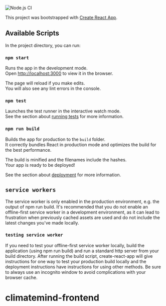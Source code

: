 ![Node.js CI](https://github.com/ClimateMind/climatemind-frontend/workflows/Node.js%20CI/badge.svg)

This project was bootstrapped with [Create React App](https://github.com/facebook/create-react-app).

## Available Scripts

In the project directory, you can run:

### `npm start`

Runs the app in the development mode.<br />
Open [http://localhost:3000](http://localhost:3000) to view it in the browser.

The page will reload if you make edits.<br />
You will also see any lint errors in the console.

### `npm test`

Launches the test runner in the interactive watch mode.<br />
See the section about [running tests](https://facebook.github.io/create-react-app/docs/running-tests) for more information.

### `npm run build`

Builds the app for production to the `build` folder.<br />
It correctly bundles React in production mode and optimizes the build for the best performance.

The build is minified and the filenames include the hashes.<br />
Your app is ready to be deployed!

See the section about [deployment](https://facebook.github.io/create-react-app/docs/deployment) for more information.

## `service workers`
The service worker is only enabled in the production environment, e.g. the output of npm run build. 
It's recommended that you do not enable an offline-first service worker in a development environment, 
as it can lead to frustration when previously cached assets are used and do not include the latest changes you've made locally.

### `testing service worker`
If you need to test your offline-first service worker locally, build the application (using npm run build) and run a standard http server from your build directory. 
After running the build script, create-react-app will give instructions for one way to test your production build locally and the deployment instructions have instructions for using other methods. 
Be sure to always use an incognito window to avoid complications with your browser cache.

# climatemind-frontend
